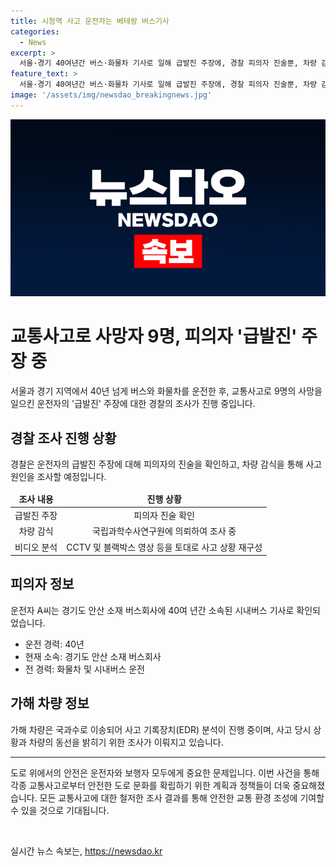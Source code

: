 ```yaml
---
title: 시청역 사고 운전자는 베테랑 버스기사
categories:
  - News
excerpt: >
  서울·경기 40여년간 버스·화물차 기사로 일해 급발진 주장에, 경찰 피의자 진술뿐, 차량 감식해 확인할 것 밝혔다. 2일 오전 서울 남대문경찰서에서 경찰 견인차가 인도로 돌진해 보행자들을 덮친 사고를 낸 차량을 이송했다. 운전자는 60대 운전자로, 경기도 소재 버스회사에 소속된 시내버스 기사였다. 경찰은 입건해 수사 중이며, 구속영장 신청 여부를 검토 중이다. 사고 차량에 대한 국과수 감식을 위한 조치를 취했고, 사건은 계속 수사 중이다.
feature_text: >
  서울·경기 40여년간 버스·화물차 기사로 일해 급발진 주장에, 경찰 피의자 진술뿐, 차량 감식해 확인할 것 밝혔다. 2일 오전 서울 남대문경찰서에서 경찰 견인차가 인도로 돌진해 보행자들을 덮친 사고를 낸 차량을 이송했다. 운전자는 60대 운전자로, 경기도 소재 버스회사에 소속된 시내버스 기사였다. 경찰은 입건해 수사 중이며, 구속영장 신청 여부를 검토 중이다. 사고 차량에 대한 국과수 감식을 위한 조치를 취했고, 사건은 계속 수사 중이다.
image: '/assets/img/newsdao_breakingnews.jpg'
---
```


<p><img src="/assets/img/newsdao_breakingnews.jpg" alt="flaretime 속보" /></p>

<h1 data-ke-size="size24">교통사고로 사망자 9명, 피의자 '급발진' 주장 중</h1>

<p data-ke-size="size16">서울과 경기 지역에서 40년 넘게 버스와 화물차를 운전한 후, 교통사고로 9명의 사망을 일으킨 운전자의 '급발진' 주장에 대한 경찰의 조사가 진행 중입니다.</p>

<h2 data-ke-size="size26">경찰 조사 진행 상황</h2>

<p data-ke-size="size16">경찰은 운전자의 급발진 주장에 대해 피의자의 진술을 확인하고, 차량 감식을 통해 사고원인을 조사할 예정입니다.</p>

<table>
<thead>
<tr>
<td style="text-align: center; height: 17px;"><b>조사 내용</b></td>
<td style="text-align: center; height: 17px;"><b>진행 상황</b></td>
</tr>
</thead>
<tbody>
<tr>
<td style="text-align: center; height: 17px;">급발진 주장</td>
<td style="text-align: center; height: 17px;">피의자 진술 확인</td>
</tr>
<tr>
<td style="text-align: center; height: 17px;">차량 감식</td>
<td style="text-align: center; height: 17px;">국립과학수사연구원에 의뢰하여 조사 중</td>
</tr>
<tr>
<td style="text-align: center; height: 17px;">비디오 분석</td>
<td style="text-align: center; height: 17px;">CCTV 및 블랙박스 영상 등을 토대로 사고 상황 재구성</td>
</tr>
</tbody>
</table>

<h2 data-ke-size="size26">피의자 정보</h2>

<p data-ke-size="size16">운전자 A씨는 경기도 안산 소재 버스회사에 40여 년간 소속된 시내버스 기사로 확인되었습니다.</p>

<ul>
<li>운전 경력: 40년</li>
<li>현재 소속: 경기도 안산 소재 버스회사</li>
<li>전 경력: 화물차 및 시내버스 운전</li>
</ul>

<h2 data-ke-size="size26">가해 차량 정보</h2>

<p data-ke-size="size16">가해 차량은 국과수로 이송되어 사고 기록장치(EDR) 분석이 진행 중이며, 사고 당시 상황과 차량의 동선을 밝히기 위한 조사가 이뤄지고 있습니다.
</p>

<hr>

<p data-ke-size="size16">도로 위에서의 안전은 운전자와 보행자 모두에게 중요한 문제입니다. 이번 사건을 통해 각종 교통사고로부터 안전한 도로 문화를 확립하기 위한 계획과 정책들이 더욱 중요해졌습니다. 모든 교통사고에 대한 철저한 조사 결과를 통해 안전한 교통 환경 조성에 기여할 수 있을 것으로 기대됩니다.</p>

<p data-ke-size="size16">&nbsp;</p>
실시간 뉴스 속보는, <a href="https://newsdao.kr" rel="dofollow">https://newsdao.kr</a>


